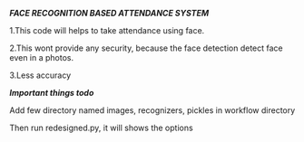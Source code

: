 *****FACE RECOGNITION BASED ATTENDANCE SYSTEM*****


1.This code will helps to take attendance using face.

2.This wont provide any security, because the face detection detect face even in a photos.

3.Less accuracy


*****Important things todo*****

Add few directory named images, recognizers, pickles in workflow directory


Then run redesigned.py, it will shows the options
